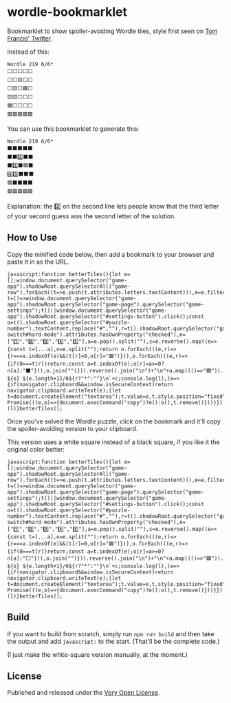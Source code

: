 # wordle-bookmarklet

Bookmarklet to show spoiler-avoiding Wordle tiles, style first seen on [Tom Francis' Twitter](https://twitter.com/Pentadact).

Instead of this:

```
Wordle 219 6/6*
⬜⬜⬜⬜⬜
⬜⬜🟨⬜⬜
⬜🟨⬜🟩⬜
🟨🟨⬜⬜⬜
🟩⬜⬜⬜⬜
🟩🟩🟩🟩🟩
```

You can use this bookmarklet to generate this:

```
Wordle 219 6/6*
⬛⬛⬛⬛⬛
⬛⬛2️⃣⬛⬛
⬛3️⃣⬛🟩⬛
4️⃣3️⃣⬛⬛⬛
🟩⬛⬛⬛⬛
🟩🟩🟩🟩🟩
```

Explanation: the 2️⃣ on the second line lets people know that the third letter of your second guess was the second letter of the solution.

## How to Use

Copy the minified code below, then add a bookmark to your browser and paste it in as the URL.

```
javascript:function betterTiles(){let e=[];window.document.querySelector("game-app").shadowRoot.querySelectorAll("game-row").forEach((t=>e.push(t.attributes.letters.textContent))),e=e.filter(Boolean);const t=()=>window.document.querySelector("game-app").shadowRoot.querySelector("game-page").querySelector("game-settings");t()||window.document.querySelector("game-app").shadowRoot.querySelector("#settings-button").click();const o=t().shadowRoot.querySelector("#puzzle-number").textContent.replace("#",""),r=t().shadowRoot.querySelector("game-switch#hard-mode").attributes.hasOwnProperty("checked"),n=["1️⃣","2️⃣","3️⃣","4️⃣","5️⃣"],a=e.pop().split(""),c=e.reverse().map((e=>{const t=[...a],o=e.split("");return o.forEach(((e,r)=>{r===a.indexOf(e)&&(t[r]=0,o[r]="🟩")})),o.forEach(((e,r)=>{if(0===t[r])return;const a=t.indexOf(e);o[r]=a>=0?n[a]:"⬛"})),o.join("")})).reverse().join("\n")+"\n"+a.map((()=>"🟩")).join(""),l=`Wordle ${o} ${e.length+1}/6${r?"*":""}\n`+c;console.log(l),(e=>{if(navigator.clipboard&&window.isSecureContext)return navigator.clipboard.writeText(e);{let t=document.createElement("textarea");t.value=e,t.style.position="fixed",t.style.left="-999999px",t.style.top="-999999px",document.body.appendChild(t),t.focus(),t.select(),new Promise(((e,o)=>{document.execCommand("copy")?e():o(),t.remove()}))}})(l)}betterTiles();
```

Once you've solved the Wordle puzzle, click on the bookmark and it'll copy the spoiler-avoiding version to your clipboard.

This version uses a white square instead of a black square, if you like it the original color better:

```
javascript:function betterTiles(){let e=[];window.document.querySelector("game-app").shadowRoot.querySelectorAll("game-row").forEach((t=>e.push(t.attributes.letters.textContent))),e=e.filter(Boolean);const t=()=>window.document.querySelector("game-app").shadowRoot.querySelector("game-page").querySelector("game-settings");t()||window.document.querySelector("game-app").shadowRoot.querySelector("#settings-button").click();const o=t().shadowRoot.querySelector("#puzzle-number").textContent.replace("#",""),r=t().shadowRoot.querySelector("game-switch#hard-mode").attributes.hasOwnProperty("checked"),n=["1️⃣","2️⃣","3️⃣","4️⃣","5️⃣"],a=e.pop().split(""),c=e.reverse().map((e=>{const t=[...a],o=e.split("");return o.forEach(((e,r)=>{r===a.indexOf(e)&&(t[r]=0,o[r]="🟩")})),o.forEach(((e,r)=>{if(0===t[r])return;const a=t.indexOf(e);o[r]=a>=0?n[a]:"⬜"})),o.join("")})).reverse().join("\n")+"\n"+a.map((()=>"🟩")).join(""),l=`Wordle ${o} ${e.length+1}/6${r?"*":""}\n`+c;console.log(l),(e=>{if(navigator.clipboard&&window.isSecureContext)return navigator.clipboard.writeText(e);{let t=document.createElement("textarea");t.value=e,t.style.position="fixed",t.style.left="-999999px",t.style.top="-999999px",document.body.appendChild(t),t.focus(),t.select(),new Promise(((e,o)=>{document.execCommand("copy")?e():o(),t.remove()}))}})(l)}betterTiles();
```

## Build

If you want to build from scratch, simply run `npm run build` and then take the output and add `javascript:` to the start. (That'll be the complete code.)

(I just make the white-square version manually, at the moment.)

## License

Published and released under the [Very Open License](http://veryopenlicense.com).
